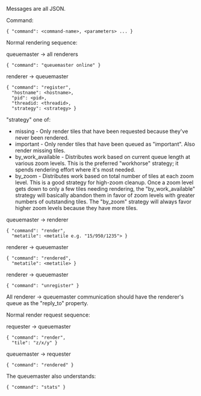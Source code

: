 Messages are all JSON.

Command:

    { "command": <command-name>, <parameters> ... }


Normal rendering sequence:

queuemaster -> all renderers

    { "command": "queuemaster online" }

renderer -> queuemaster

    { "command": "register",
      "hostname": <hostname>,
      "pid": <pid>,
      "threadid: <threadid>,
      "strategy": <strategy> }

"strategy" one of:
 * missing - Only render tiles that have been requested because they've
   never been rendered.
 * important - Only render tiles that have been queued as "important".
   Also render missing tiles.
 * by_work_available - Distributes work based on current queue length at
   various zoom levels.  This is the preferred "workhorse" strategy; it
   spends rendering effort where it's most needed.
 * by_zoom - Distributes work based on total number of tiles at each zoom
   level.  This is a good strategy for high-zoom cleanup.  Once a zoom
   level gets down to only a few tiles needing rendering, the
   "by_work_available" strategy will basically abandon them in favor of
   zoom levels with greater numbers of outstanding tiles.  The "by_zoom"
   strategy will always favor higher zoom levels because they have more
   tiles.

queuemaster -> renderer

    { "command": "render",
      "metatile": <metatile e.g. "15/950/1235"> }

renderer -> queuemaster

    { "command": "rendered",
      "metatile": <metatile> }

renderer -> queuemaster

    { "command": "unregister" }

All renderer -> queuemaster communication should have the renderer's queue
as the "reply_to" property.


Normal render request sequence:

requester -> queuemaster

    { "command": "render",
      "tile": "z/x/y" }

queuemaster -> requester

    { "command": "rendered" }


The queuemaster also understands:

    { "command": "stats" }
